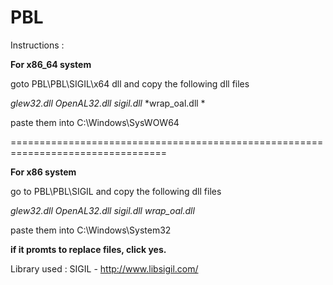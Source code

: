 # PBL

Instructions : 

**For x86_64 system**

goto  PBL\PBL\SIGIL\x64 dll and copy the following dll files


*glew32.dll*
*OpenAL32.dll*
*sigil.dll*
*wrap_oal.dll *

paste them into C:\Windows\SysWOW64

=================================================================================

**For x86 system**


go to PBL\PBL\SIGIL and copy the following dll files 

*glew32.dll* 
*OpenAL32.dll*
*sigil.dll*
*wrap_oal.dll*

paste them into C:\Windows\System32

**if it promts to replace files, click yes.**


Library used : SIGIL - http://www.libsigil.com/

 